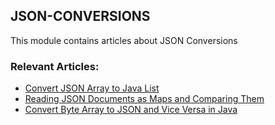 ## JSON-CONVERSIONS

This module contains articles about JSON Conversions

### Relevant Articles:
- [Convert JSON Array to Java List](https://www.baeldung.com/java-convert-json-array-to-list)
- [Reading JSON Documents as Maps and Comparing Them](https://www.baeldung.com/java-json-maps-comparison)
- [Convert Byte Array to JSON and Vice Versa in Java](https://www.baeldung.com/java-json-byte-array-conversion)
